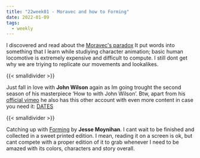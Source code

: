 ```yaml
---
title: "22week01 - Moravec and how to Forming"
date: 2022-01-09
tags:
  - weekly
---
```


I discovered and read about the [Moravec's paradox](https://en.wikipedia.org/wiki/Moravec%27s_paradox) It put words into something that I learn while studiying character animation; basic human locomotive is extremely expensive and difficult to compute. I still dont get why we are triying to replicate our movements and lookalikes.

{{< smalldivider  >}}

Just fall in love with **John Wilson** again as Im going trought the second season of his masterpiece ‘How to with John Wilson’. Btw, apart from his [official vimeo](https://vimeo.com/johnsmovies) he also has this other account with even more content in case you need it: [DATES](https://vimeo.com/datejohn)

{{< smalldivider  >}}

Catching up with [Forming](https://jessemoynihan.com/) by **Jesse Moynihan**. I cant wait to be finished and collected in a sweet printed edition. I mean, reading it on a screen is ok, but cant compete with a proper edition of it to grab whenever I need to be amazed with its colors, characters and story overall.

